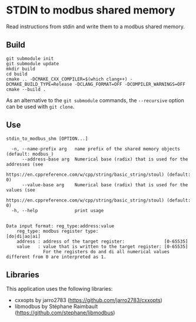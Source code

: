 # STDIN to modbus shared memory

Read instructions from stdin and write them to a modbus shared memory.

## Build
```
git submodule init
git submodule update
mkdir build
cd build
cmake .. -DCMAKE_CXX_COMPILER=$(which clang++) -DCMAKE_BUILD_TYPE=Release -DCLANG_FORMAT=OFF -DCOMPILER_WARNINGS=OFF
cmake --build .
```

As an alternative to the ```git submodule``` commands, the ```--recursive``` option can be used with ```git clone```.

## Use
```
stdin_to_modbus_shm [OPTION...]

  -n, --name-prefix arg   name prefix of the shared memory objects (default: modbus_)
      --address-base arg  Numerical base (radix) that is used for the addresses (see 
                          https://en.cppreference.com/w/cpp/string/basic_string/stoul) (default: 0)
      --value-base arg    Numerical base (radix) that is used for the values (see 
                          https://en.cppreference.com/w/cpp/string/basic_string/stoul) (default: 0)
  -h, --help              print usage


Data input format: reg_type:address:value
    reg_type: modbus register type:                         [do|di|ao|ai]
    address : address of the target register:               [0-65535]
    value   : value that is written to the target register: [0-65535]
              For the registers do and di all numerical values different from 0 are interpreted as 1.
```

## Libraries
This application uses the following libraries:
- cxxopts by jarro2783 (https://github.com/jarro2783/cxxopts)
- libmodbus by Stéphane Raimbault (https://github.com/stephane/libmodbus)
